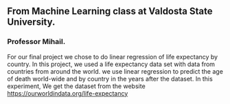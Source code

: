 
## From Machine Learning class at Valdosta State University. 
### Professor Mihail. 
For our final project we chose to do linear regression of life expectancy by country. 
In this project, we used a life expectancy data set with data from countries from around the world.
we use linear regression to predict the age of death world-wide and by country in the years after the dataset. In this experiment, We get the dataset from the website
<a href=" https://ourworldindata.org/life-expectancy" target="_blank"> https://ourworldindata.org/life-expectancy</a>
